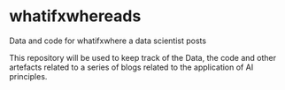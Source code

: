 # whatifxwhereads
Data and code for whatifxwhere a data scientist posts

This repository will be used to keep track of the Data, the code and other artefacts related to a series of blogs related to the application of AI principles. 
